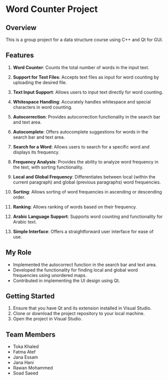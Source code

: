 # Word Counter Project

## Overview

This is a group project for a data structure course using C++ and Qt for GUI.

## Features

1. **Word Counter**: Counts the total number of words in the input text.

2. **Support for Text Files**: Accepts text files as input for word counting by uploading the desired file.

3. **Text Input Support**: Allows users to input text directly for word counting.

4. **Whitespace Handling**: Accurately handles whitespace and special characters in word counting.

5. **Autocorrection**: Provides autocorrection functionality in the search bar and text area.

6. **Autocomplete**: Offers autocomplete suggestions for words in the search bar and text area.

7. **Search for a Word**: Allows users to search for a specific word and displays its frequency.

8. **Frequency Analysis**: Provides the ability to analyze word frequency in the text, with sorting functionality.

9. **Local and Global Frequency**: Differentiates between local (within the current paragraph) and global (previous paragraphs) word frequencies.

10. **Sorting**: Allows sorting of word frequencies in ascending or descending order.

11. **Ranking**: Allows ranking of words based on their frequency.

12. **Arabic Language Support**: Supports word counting and functionality for Arabic text.

13. **Simple Interface**: Offers a straightforward user interface for ease of use.

## My Role

- Implemented the autocorrect function in the search bar and text area.
- Developed the functionality for finding local and global word frequencies using unordered maps.
- Contributed in implementing the UI design using Qt.

## Getting Started

1. Ensure that you have Qt and its extension installed in Visual Studio.
2. Clone or download the project repository to your local machine.
3. Open the project in Visual Studio.

## Team Members

- Toka Khaled
- Fatma Atef
- Jana Essam
- Jana Hani
- Rawan Mohammed
- Soad Saeed


